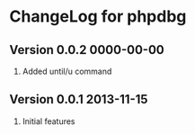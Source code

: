 ChangeLog for phpdbg
====================

Version 0.0.2 0000-00-00
------------------------

1. Added until/u command


Version 0.0.1 2013-11-15
------------------------

1. Initial features
